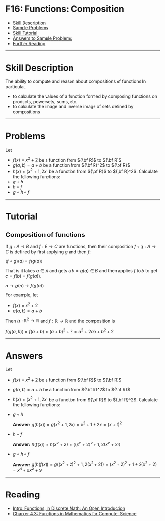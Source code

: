 # F16: Functions: Composition


* [Skill Description](#skill-description)
* [Sample Problems](#Sample-Problems)
* [Skill Tutorial](#Tutorial)
* [Answers to Sample Problems](#Answers)
* [Further Reading](#Reading)

---

# Skill Description
The ability to compute and reason about compositions of functions In particular, 
* to calculate the values of a function formed by composing functions on products, powersets, sums, etc.
* to calculate the image and inverse image of sets defined by compositions

---

# Problems
Let
* $f(x) = x^2+2$ be a function from ${\bf R}$ to ${\bf R}$
* $g(a,b) = a+b$ be a function from ${\bf R}^2$ to ${\bf R}$
* $h(x) = (x^2+1, 2x)$ be a function from ${\bf R}$ to ${\bf R}^2$.
Calculate the following functions:
* $g\circ h$
* $h\circ f$
* $g \circ h \circ f$

---

# Tutorial

## Composition of functions
If $g:A\rightarrow B$ and $f:B \rightarrow C$ are functions, then their composition $f\circ g:A\rightarrow C$
is defined by first applying $g$ and then $f$:

$(f\circ g)(a) = f(g(a))$

That is it takes $a\in A$ and gets a $b=g(a)\in B$ and then applies $f$ to $b$ to get $c=f(b) =f(g(a))$.

$a \rightarrow g(a) \rightarrow f(g(a))$

For example, let
* $f(x) = x^2+2$
* $g(a,b) = a+b$

Then $g:\mathbb{R}^2 \rightarrow \mathbb{R}$ and $f:\mathbb{R} \rightarrow \mathbb{R}$ and the composition is 

$f(g(a,b)) = f(a+b) = (a+b)^2+2 = a^2 + 2ab + b^2 + 2$

---

# Answers
Let
* $f(x) = x^2+2$ be a function from ${\bf R}$ to ${\bf R}$
* $g(a,b) = a+b$ be a function from ${\bf R}^2$ to ${\bf R}$
* $h(x) = (x^2+1, 2x)$ be a function from ${\bf R}$ to ${\bf R}^2$.
Calculate the following functions:
* $g\circ h$

  **Answer:**  $g(h(x)) = g(x^2+1, 2x) = x^2+1+2x = (x+1)^2$

* $h\circ f$

  **Answer:** $h(f(x)) = h(x^2+2) = ((x^2+2)^2+1, 2(x^2+2))$

* $g \circ h \circ f$

  **Answer:** $g(h(f(x)) = g((x^2+2)^2+1, 2(x^2+2)) = (x^2+2)^2+1 + 2(x^2+2) = x^4 + 6x^2 + 9$

---
# Reading

* [Intro: Functions, in Discrete Math: An Open Introduction](https://discrete.openmathbooks.org/dmoi3/sec_intro-functions.html)
* [Chapter 4.3: Functions in Mathematics for Computer Science](https://ocw.mit.edu/courses/6-042j-mathematics-for-computer-science-spring-2015/mit6_042js15_textbook.pdf)

